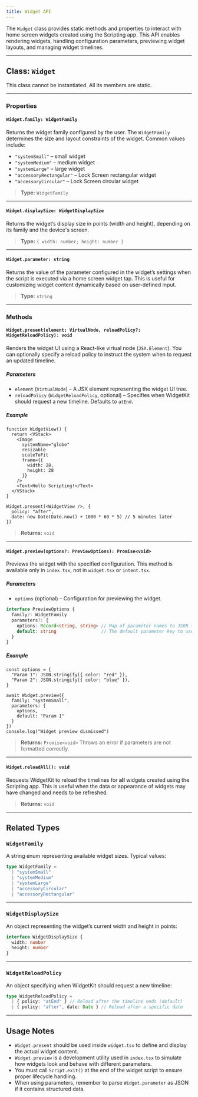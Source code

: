 ```yaml
---
title: Widget API
---
```

The `Widget` class provides static methods and properties to interact with home screen widgets created using the Scripting app. This API enables rendering widgets, handling configuration parameters, previewing widget layouts, and managing widget timelines.

---

## Class: `Widget`

This class cannot be instantiated. All its members are static.

---

### Properties

#### `Widget.family: WidgetFamily`

Returns the widget family configured by the user. The `WidgetFamily` determines the size and layout constraints of the widget.
Common values include:

* `"systemSmall"` – small widget
* `"systemMedium"` – medium widget
* `"systemLarge"` – large widget
* `"accessoryRectangular"` – Lock Screen rectangular widget
* `"accessoryCircular"` – Lock Screen circular widget

> **Type:** `WidgetFamily`

---

#### `Widget.displaySize: WidgetDisplaySize`

Returns the widget’s display size in points (width and height), depending on its family and the device's screen.

> **Type:** `{ width: number; height: number }`

---

#### `Widget.parameter: string`

Returns the value of the parameter configured in the widget’s settings when the script is executed via a home screen widget tap.
This is useful for customizing widget content dynamically based on user-defined input.

> **Type:** `string`

---

### Methods

#### `Widget.present(element: VirtualNode, reloadPolicy?: WidgetReloadPolicy): void`

Renders the widget UI using a React-like virtual node (`JSX.Element`).
You can optionally specify a reload policy to instruct the system when to request an updated timeline.

##### Parameters

* `element` (`VirtualNode`) – A JSX element representing the widget UI tree.
* `reloadPolicy` (`WidgetReloadPolicy`, optional) – Specifies when WidgetKit should request a new timeline. Defaults to `atEnd`.

##### Example

```tsx
function WidgetView() {
  return <VStack>
    <Image
      systemName="globe"
      resizable
      scaleToFit
      frame={{
        width: 28,
        height: 28
      }}
    />
    <Text>Hello Scripting!</Text>
  </VStack>
}

Widget.present(<WidgetView />, {
  policy: "after",
  date: new Date(Date.now() + 1000 * 60 * 5) // 5 minutes later
})
```

> **Returns:** `void`

---

#### `Widget.preview(options?: PreviewOptions): Promise<void>`

Previews the widget with the specified configuration. This method is available only in `index.tsx`, not in `widget.tsx` or `intent.tsx`.

##### Parameters

* `options` (optional) – Configuration for previewing the widget.

```ts
interface PreviewOptions {
  family?: WidgetFamily
  parameters?: {
    options: Record<string, string> // Map of parameter names to JSON stringified values
    default: string                 // The default parameter key to use
  }
}
```

##### Example

```tsx
const options = {
  "Param 1": JSON.stringify({ color: "red" }),
  "Param 2": JSON.stringify({ color: "blue" }),
}

await Widget.preview({
  family: "systemSmall",
  parameters: {
    options,
    default: "Param 1"
  }
})
console.log("Widget preview dismissed")
```

> **Returns:** `Promise<void>`
> Throws an error if parameters are not formatted correctly.

---

#### `Widget.reloadAll(): void`

Requests WidgetKit to reload the timelines for **all** widgets created using the Scripting app.
This is useful when the data or appearance of widgets may have changed and needs to be refreshed.

> **Returns:** `void`

---

## Related Types

### `WidgetFamily`

A string enum representing available widget sizes. Typical values:

```ts
type WidgetFamily =
  | "systemSmall"
  | "systemMedium"
  | "systemLarge"
  | "accessoryCircular"
  | "accessoryRectangular"
```

---

### `WidgetDisplaySize`

An object representing the widget’s current width and height in points:

```ts
interface WidgetDisplaySize {
  width: number
  height: number
}
```

---

### `WidgetReloadPolicy`

An object specifying when WidgetKit should request a new timeline:

```ts
type WidgetReloadPolicy =
  | { policy: "atEnd" } // Reload after the timeline ends (default)
  | { policy: "after", date: Date } // Reload after a specific date
```

---

## Usage Notes

* `Widget.present` should be used inside `widget.tsx` to define and display the actual widget content.
* `Widget.preview` is a development utility used in `index.tsx` to simulate how widgets look and behave with different parameters.
* You must call `Script.exit()` at the end of the widget script to ensure proper lifecycle handling.
* When using parameters, remember to parse `Widget.parameter` as JSON if it contains structured data.
